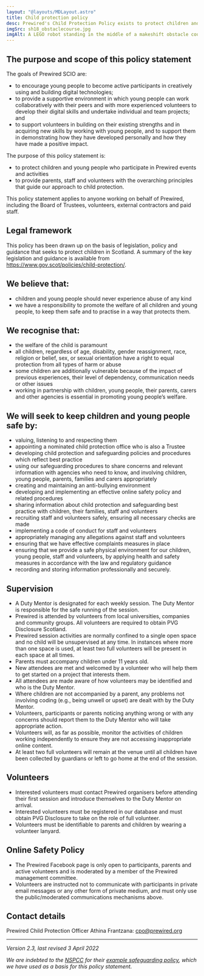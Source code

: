 ```yaml
---
layout: "@layouts/MDLayout.astro"
title: Child protection policy
desc: Prewired's Child Protection Policy exists to protect children and young people who participate in Prewired events and activities and to provide parents, staff and volunteers with the overarching principles that guide our approach to child protection.
imgSrc: sh18_obstaclecourse.jpg
imgAlt: A LEGO robot standing in the middle of a makeshift obstacle course on a table
---
```


## The purpose and scope of this policy statement

The goals of Prewired SCIO are:

* to encourage young people to become active participants in creatively using and building digital technologies;
* to provide a supportive environment in which young people can work collaboratively with their peers and with more experienced volunteers to develop their digital skills and undertake individual and team projects; and
* to support volunteers in building on their existing strengths and in acquiring new skills by working with young people, and to support them in demonstrating how they have developed personally and how they have made a positive impact.

The purpose of this policy statement is:

* to protect children and young people who participate in Prewired events and activities
* to provide parents, staff and volunteers with the overarching principles that guide our approach to child protection.

This policy statement applies to anyone working on behalf of Prewired, including the Board of Trustees, volunteers, external contractors and paid staff.

## Legal framework

This policy has been drawn up on the basis of legislation, policy and guidance that seeks to protect children in Scotland. A summary of the key legislation and guidance is available from <https://www.gov.scot/policies/child-protection/>.

## We believe that:

* children and young people should never experience abuse of any kind
* we have a responsibility to promote the welfare of all children and young people, to keep them safe and to practise in a way that protects them.

## We recognise that:

* the welfare of the child is paramount
* all children, regardless of age, disability, gender reassignment, race, religion or belief, sex, or sexual orientation have a right to equal protection from all types of harm or abuse
* some children are additionally vulnerable because of the impact of previous experiences, their level of dependency, communication needs or other issues
* working in partnership with children, young people, their parents, carers and other agencies is essential in promoting young people’s welfare.

## We will seek to keep children and young people safe by:

* valuing, listening to and respecting them
* appointing a nominated child protection office who is also a Trustee
* developing child protection and safeguarding policies and procedures which reflect best practice
* using our safeguarding procedures to share concerns and relevant information with agencies who need to know, and involving children, young people, parents, families and carers appropriately
* creating and maintaining an anti-bullying environment
* developing and implementing an effective online safety policy and related procedures
* sharing information about child protection and safeguarding best practice with children, their families, staff and volunteers
* recruiting staff and volunteers safely, ensuring all necessary checks are made
* implementing a code of conduct for staff and volunteers
* appropriately managing any allegations against staff and volunteers
* ensuring that we have effective complaints measures in place
* ensuring that we provide a safe physical environment for our children, young people, staff and volunteers, by applying health and safety measures in accordance with the law and regulatory guidance
* recording and storing information professionally and securely.

## Supervision

* A Duty Mentor is designated for each weekly session. The Duty Mentor is responsible for the safe running of the session.
* Prewired is attended by volunteers from local universities, companies and community groups. All volunteers are required to obtain PVG Disclosure Scotland.
* Prewired session activities are normally confined to a single open space and no child will be unsupervised at any time. In instances where more than one space is used, at least two full volunteers will be present in each space at all times.
* Parents must accompany children under 11 years old.
* New attendees are met and welcomed by a volunteer who will help them to get started on a project that interests them.
* All attendees are made aware of how volunteers may be identified and who is the Duty Mentor.
* Where children are not accompanied by a parent, any problems not involving coding (e.g., being unwell or upset) are dealt with by the Duty Mentor.
* Volunteers, participants or parents noticing anything wrong or with any concerns should report them to the Duty Mentor who will take appropriate action.
* Volunteers will, as far as possible, monitor the activities of children working independently to ensure they are not accessing inappropriate online content.
* At least two full volunteers will remain at the venue until all children have been collected by guardians or left to go home at the end of the session.

## Volunteers

* Interested volunteers must contact Prewired organisers before attending their first session and introduce themselves to the Duty Mentor on arrival.
* Interested volunteers must be registered in our database and must obtain PVG Disclosure to take on the role of full volunteer.
* Volunteers must be identifiable to parents and children by wearing a volunteer lanyard.

## Online Safety Policy

* The Prewired Facebook page is only open to participants, parents and active volunteers and is moderated by a member of the Prewired management committee.
* Volunteers are instructed not to communicate with participants in private email messages or any other form of private medium, and must only use the public/moderated communications mechanisms above.

## Contact details

Prewired Child Protection Officer Athina Frantzana: [cpo@prewired.org](mailto:cpo@prewired.org)

----

*Version 2.3, last revised 3 April 2022*

*We are indebted to the [NSPCC](https://www.nspcc.org.uk) for their [example safeguarding policy](https://learning.nspcc.org.uk/media/1601/safeguarding-policy-statement-example.pdf), which we have used as a basis for this policy statement.*
